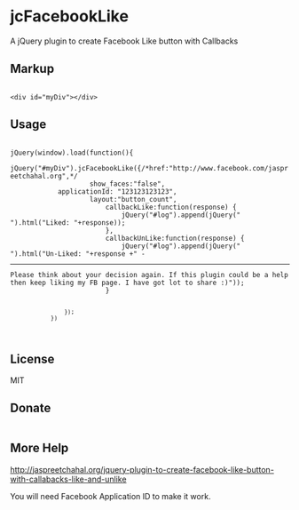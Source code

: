 jcFacebookLike
==============

A jQuery plugin to create Facebook Like button with Callbacks

<h2>Markup</h2>

<code>
&lt;div id="myDiv">&lt;/div>
</code>

<h2>Usage</h2>

<code>
jQuery(window).load(function(){
                    jQuery("#myDiv").jcFacebookLike({/*href:"http://www.facebook.com/jaspreetchahal.org",*/
                    show_faces:"false",
		    applicationId: "123123123123",
                    layout:"button_count",
                        callbackLike:function(response) {
                            jQuery("#log").append(jQuery("<div></div>").html("Liked: "+response));
                        },
                        callbackUnLike:function(response) {
                            jQuery("#log").append(jQuery("<div></div>").html("Un-Liked: "+response +" - <hr>Please think about your decision again. If this plugin could be a help then keep liking my FB page. I have got lot to share :)"));
                        }

                    });
                })
</code>

<h2>License</h2>

MIT

<h2>Donate</h2>

<a href="https://www.paypal.com/cgi-bin/webscr?cmd=_s-xclick&amp;hosted_button_id=MHMQ6E37TYW3N" rel="external nofollow" title="" target="_blank"><img alt="" src="https://www.paypalobjects.com/en_AU/i/btn/btn_donateCC_LG.gif"></a>

<h2>More Help</h2>

http://jaspreetchahal.org/jquery-plugin-to-create-facebook-like-button-with-callabacks-like-and-unlike


You will need Facebook Application ID to make it work. 